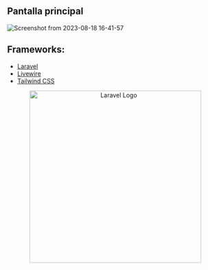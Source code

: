 ## Pantalla principal

![Screenshot from 2023-08-18 16-41-57](https://github.com/luis11anillo/forum/assets/76981798/d755c73d-10f9-41a3-a91a-e64c78cc1bc2)


## Frameworks:

 - [Laravel](https://laravel.com/docs/10.x)
 - [Livewire](https://laravel-livewire.com/)
 - [Tailwind CSS](https://tailwindcss.com/docs/installation)

<p align="center"><a href="https://laravel.com" target="_blank"><img src="https://raw.githubusercontent.com/laravel/art/master/logo-lockup/5%20SVG/2%20CMYK/1%20Full%20Color/laravel-logolockup-cmyk-red.svg" width="400" alt="Laravel Logo"></a></p>
